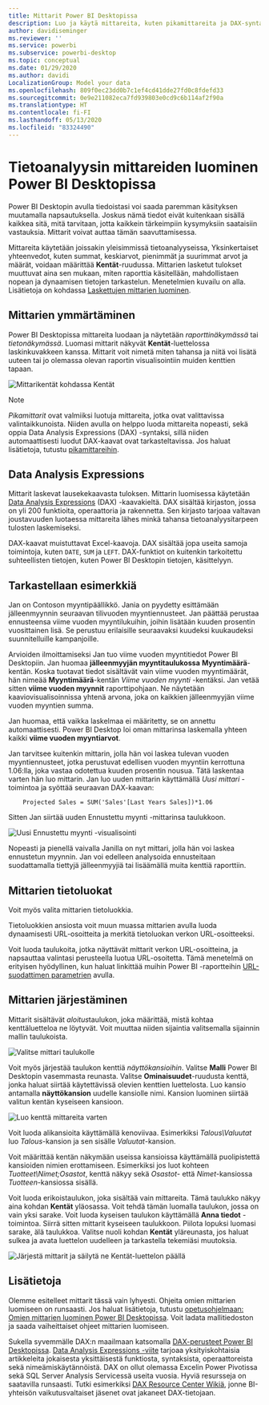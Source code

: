 ```yaml
---
title: Mittarit Power BI Desktopissa
description: Luo ja käytä mittareita, kuten pikamittareita ja DAX-syntaksia, Power BI Desktopissa
author: davidiseminger
ms.reviewer: ''
ms.service: powerbi
ms.subservice: powerbi-desktop
ms.topic: conceptual
ms.date: 01/29/2020
ms.author: davidi
LocalizationGroup: Model your data
ms.openlocfilehash: 809f0ec23dd0b7c1ef4cd41dde27fd0c8fdefd33
ms.sourcegitcommit: 0e9e211082eca7fd939803e0cd9c6b114af2f90a
ms.translationtype: HT
ms.contentlocale: fi-FI
ms.lasthandoff: 05/13/2020
ms.locfileid: "83324490"
---
```

# <a name="create-measures-for-data-analysis-in-power-bi-desktop"></a>Tietoanalyysin mittareiden luominen Power BI Desktopissa

Power BI Desktopin avulla tiedoistasi voi saada paremman käsityksen muutamalla napsautuksella. Joskus nämä tiedot eivät kuitenkaan sisällä kaikkea sitä, mitä tarvitaan, jotta kaikkein tärkeimpiin kysymyksiin saataisiin vastauksia. Mittarit voivat auttaa tämän saavuttamisessa.

Mittareita käytetään joissakin yleisimmissä tietoanalyyseissa, Yksinkertaiset yhteenvedot, kuten summat, keskiarvot, pienimmät ja suurimmat arvot ja määrät, voidaan määrittää **Kentät**-ruudussa. Mittarien lasketut tulokset muuttuvat aina sen mukaan, miten raporttia käsitellään, mahdollistaen nopean ja dynaamisen tietojen tarkastelun. Menetelmien kuvailu on alla. Lisätietoja on kohdassa [Laskettujen mittarien luominen](/learn/modules/model-data-power-bi/4b-create-calculated-measures).

## <a name="understanding-measures"></a>Mittarien ymmärtäminen

Power BI Desktopissa mittareita luodaan ja näytetään *raporttinäkymässä* tai *tietonäkymässä*. Luomasi mittarit näkyvät **Kentät**-luettelossa laskinkuvakkeen kanssa. Mittarit voit nimetä miten tahansa ja niitä voi lisätä uuteen tai jo olemassa olevan raportin visualisointiin muiden kenttien tapaan.

![Mittarikentät kohdassa Kentät](media/desktop-measures/measuresinpbid_measinfieldlist.png)

> [!NOTE]
> *Pikamittarit* ovat valmiiksi luotuja mittareita, jotka ovat valittavissa valintaikkunoista. Niiden avulla on helppo luoda mittareita nopeasti, sekä oppia Data Analysis Expressions (DAX) -syntaksi, sillä niiden automaattisesti luodut DAX-kaavat ovat tarkasteltavissa. Jos haluat lisätietoja, tutustu [pikamittareihin](desktop-quick-measures.md).
> 
> 

## <a name="data-analysis-expressions"></a>Data Analysis Expressions

Mittarit laskevat lausekekaavasta tuloksen. Mittarin luomisessa käytetään [Data Analysis Expressions](/dax/) (DAX) -kaavakieltä. DAX sisältää kirjaston, jossa on yli 200 funktioita, operaattoria ja rakennetta. Sen kirjasto tarjoaa valtavan joustavuuden luotaessa mittareita lähes minkä tahansa tietoanalyysitarpeen tulosten laskemiseksi.

DAX-kaavat muistuttavat Excel-kaavoja. DAX sisältää jopa useita samoja toimintoja, kuten `DATE`, `SUM` ja `LEFT`. DAX-funktiot on kuitenkin tarkoitettu suhteellisten tietojen, kuten Power BI Desktopin tietojen, käsittelyyn.

## <a name="lets-look-at-an-example"></a>Tarkastellaan esimerkkiä

Jan on Contoson myyntipäällikkö. Jania on pyydetty esittämään jälleenmyynnin seuraavan tilivuoden myyntiennusteet. Jan päättää perustaa ennusteensa viime vuoden myyntilukuihin, joihin lisätään kuuden prosentin vuosittainen lisä. Se perustuu erilaisille seuraavaksi kuudeksi kuukaudeksi suunnitelluille kampanjoille.

Arvioiden ilmoittamiseksi Jan tuo viime vuoden myyntitiedot Power BI Desktopiin. Jan huomaa **jälleenmyyjän myyntitaulukossa** **Myyntimäärä**-kentän. Koska tuotavat tiedot sisältävät vain viime vuoden myyntimäärät, hän nimeää **Myyntimäärä**-kentän *Viime vuoden myynti* -kentäksi. Jan vetää sitten **viime vuoden myynnit** raporttipohjaan. Ne näytetään kaaviovisualisoinnissa yhtenä arvona, joka on kaikkien jälleenmyyjän viime vuoden myyntien summa.

Jan huomaa, että vaikka laskelmaa ei määritetty, se on annettu automaattisesti. Power BI Desktop loi oman mittarinsa laskemalla yhteen kaikki **viime vuoden myyntiarvot**.

Jan tarvitsee kuitenkin mittarin, jolla hän voi laskea tulevan vuoden myyntiennusteet, jotka perustuvat edellisen vuoden myyntiin kerrottuna 1.06:lla, joka vastaa odotettua kuuden prosentin nousua. Tätä laskentaa varten hän luo mittarin. Jan luo uuden mittarin käyttämällä *Uusi mittari* -toimintoa ja syöttää seuraavan DAX-kaavan:

```dax
    Projected Sales = SUM('Sales'[Last Years Sales])*1.06
```

Sitten Jan siirtää uuden Ennustettu myynti -mittarinsa taulukkoon.

![Uusi Ennustettu myynti -visualisointi](media/desktop-measures/measuresinpbid_lastyearsales.png)

Nopeasti ja pienellä vaivalla Janilla on nyt mittari, jolla hän voi laskea ennustetun myynnin. Jan voi edelleen analysoida ennusteitaan suodattamalla tiettyjä jälleenmyyjiä tai lisäämällä muita kenttiä raporttiin.

## <a name="data-categories-for-measures"></a>Mittarien tietoluokat

Voit myös valita mittarien tietoluokkia.

Tietoluokkien ansiosta voit muun muassa mittarien avulla luoda dynaamisesti URL-osoitteita ja merkitä tietoluokan verkon URL-osoitteeksi.

Voit luoda taulukoita, jotka näyttävät mittarit verkon URL-osoitteina, ja napsauttaa valintasi perusteella luotua URL-osoitetta. Tämä menetelmä on erityisen hyödyllinen, kun haluat linkittää muihin Power BI -raportteihin [URL-suodattimen parametrien](../collaborate-share/service-url-filters.md) avulla.

## <a name="organizing-your-measures"></a>Mittarien järjestäminen

Mittarit sisältävät *aloitus*taulukon, joka määrittää, mistä kohtaa kenttäluetteloa ne löytyvät. Voit muuttaa niiden sijaintia valitsemalla sijainnin mallin taulukoista.

![Valitse mittari taulukolle](media/desktop-measures/measures-03.png)

Voit myös järjestää taulukon kenttiä *näyttökansioihin*. Valitse **Malli** Power BI Desktopin vasemmasta reunasta. Valitse **Ominaisuudet**-ruudusta kenttä, jonka haluat siirtää käytettävissä olevien kenttien luettelosta. Luo kansio antamalla **näyttökansion** uudelle kansiolle nimi. Kansion luominen siirtää valitun kentän kyseiseen kansioon.

![Luo kenttä mittareita varten](media/desktop-measures/measures-04.gif)

Voit luoda alikansioita käyttämällä kenoviivaa. Esimerkiksi *Talous\Valuutat* luo *Talous*-kansion ja sen sisälle *Valuutat*-kansion.

Voit määrittää kentän näkymään useissa kansioissa käyttämällä puolipistettä kansioiden nimien erottamiseen. Esimerkiksi jos luot kohteen *Tuotteet\Nimet;Osastot*, kenttä näkyy sekä *Osastot*- että *Nimet*-kansiossa *Tuotteen*-kansiossa sisällä.

Voit luoda erikoistaulukon, joka sisältää vain mittareita. Tämä taulukko näkyy aina kohdan **Kentät** yläosassa. Voit tehdä tämän luomalla taulukon, jossa on vain yksi sarake. Voit luoda kyseisen taulukon käyttämällä **Anna tiedot** -toimintoa. Siirrä sitten mittarit kyseiseen taulukkoon. Piilota lopuksi luomasi sarake, älä taulukkoa. Valitse nuoli kohdan **Kentät** yläreunasta, jos haluat sulkea ja avata luettelon uudelleen ja tarkastella tekemiäsi muutoksia.

![Järjestä mittarit ja säilytä ne Kentät-luettelon päällä](media/desktop-measures/measures-05.png)

## <a name="learn-more"></a>Lisätietoja

Olemme esitelleet mittarit tässä vain lyhyesti. Ohjeita omien mittarien luomiseen on runsaasti. Jos haluat lisätietoja, tutustu [opetusohjelmaan: Omien mittarien luominen Power BI Desktopissa](desktop-tutorial-create-measures.md). Voit ladata mallitiedoston ja saada vaiheittaiset ohjeet mittarien luomiseen.  

Sukella syvemmälle DAX:n maailmaan katsomalla [DAX-perusteet Power BI Desktopissa](desktop-quickstart-learn-dax-basics.md). [Data Analysis Expressions -viite](/dax/) tarjoaa yksityiskohtaisia artikkeleita jokaisesta yksittäisestä funktiosta, syntaksista, operaattoreista sekä nimeämiskäytännöistä. DAX on ollut olemassa Excelin Power Pivotissa sekä SQL Server Analysis Servicessä useita vuosia. Hyviä resursseja on saatavilla runsaasti. Tutki esimerkiksi [DAX Resource Center Wikiä](https://social.technet.microsoft.com/wiki/contents/articles/1088.dax-resource-center.aspx), jonne BI-yhteisön vaikutusvaltaiset jäsenet ovat jakaneet DAX-tietojaan.
